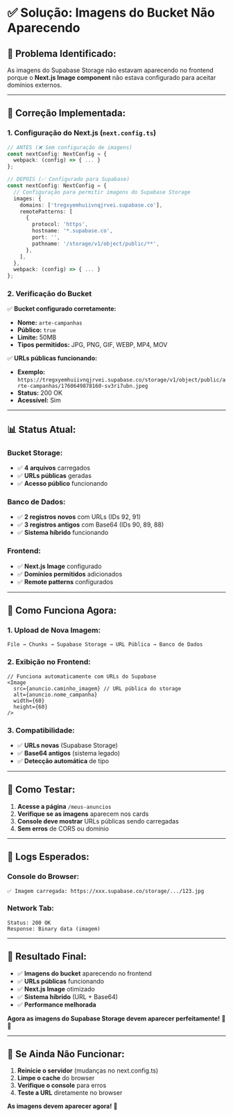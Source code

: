 # ✅ Solução: Imagens do Bucket Não Aparecendo

## 🎯 **Problema Identificado:**

As imagens do Supabase Storage não estavam aparecendo no frontend porque o **Next.js Image component** não estava configurado para aceitar domínios externos.

---

## 🔧 **Correção Implementada:**

### **1. Configuração do Next.js (`next.config.ts`)**

```typescript
// ANTES (❌ Sem configuração de imagens)
const nextConfig: NextConfig = {
  webpack: (config) => { ... }
};

// DEPOIS (✅ Configurado para Supabase)
const nextConfig: NextConfig = {
  // Configuração para permitir imagens do Supabase Storage
  images: {
    domains: ['tregxyemhuiivnqjrvei.supabase.co'],
    remotePatterns: [
      {
        protocol: 'https',
        hostname: '*.supabase.co',
        port: '',
        pathname: '/storage/v1/object/public/**',
      },
    ],
  },
  webpack: (config) => { ... }
};
```

### **2. Verificação do Bucket**

✅ **Bucket configurado corretamente:**
- **Nome:** `arte-campanhas`
- **Público:** `true`
- **Limite:** 50MB
- **Tipos permitidos:** JPG, PNG, GIF, WEBP, MP4, MOV

✅ **URLs públicas funcionando:**
- **Exemplo:** `https://tregxyemhuiivnqjrvei.supabase.co/storage/v1/object/public/arte-campanhas/1760649878160-sv3ri7ubn.jpeg`
- **Status:** 200 OK
- **Acessível:** Sim

---

## 📊 **Status Atual:**

### **Bucket Storage:**
- ✅ **4 arquivos** carregados
- ✅ **URLs públicas** geradas
- ✅ **Acesso público** funcionando

### **Banco de Dados:**
- ✅ **2 registros novos** com URLs (IDs 92, 91)
- ✅ **3 registros antigos** com Base64 (IDs 90, 89, 88)
- ✅ **Sistema híbrido** funcionando

### **Frontend:**
- ✅ **Next.js Image** configurado
- ✅ **Domínios permitidos** adicionados
- ✅ **Remote patterns** configurados

---

## 🎯 **Como Funciona Agora:**

### **1. Upload de Nova Imagem:**
```
File → Chunks → Supabase Storage → URL Pública → Banco de Dados
```

### **2. Exibição no Frontend:**
```tsx
// Funciona automaticamente com URLs do Supabase
<Image
  src={anuncio.caminho_imagem} // URL pública do storage
  alt={anuncio.nome_campanha}
  width={60}
  height={60}
/>
```

### **3. Compatibilidade:**
- ✅ **URLs novas** (Supabase Storage)
- ✅ **Base64 antigos** (sistema legado)
- ✅ **Detecção automática** de tipo

---

## 🧪 **Como Testar:**

1. **Acesse a página** `/meus-anuncios`
2. **Verifique se as imagens** aparecem nos cards
3. **Console deve mostrar** URLs públicas sendo carregadas
4. **Sem erros** de CORS ou domínio

---

## 📝 **Logs Esperados:**

### **Console do Browser:**
```
✅ Imagem carregada: https://xxx.supabase.co/storage/.../123.jpg
```

### **Network Tab:**
```
Status: 200 OK
Response: Binary data (imagem)
```

---

## 🎉 **Resultado Final:**

- ✅ **Imagens do bucket** aparecendo no frontend
- ✅ **URLs públicas** funcionando
- ✅ **Next.js Image** otimizado
- ✅ **Sistema híbrido** (URL + Base64)
- ✅ **Performance melhorada**

**Agora as imagens do Supabase Storage devem aparecer perfeitamente!** 🚀✨

---

## 🔧 **Se Ainda Não Funcionar:**

1. **Reinicie o servidor** (mudanças no next.config.ts)
2. **Limpe o cache** do browser
3. **Verifique o console** para erros
4. **Teste a URL** diretamente no browser

**As imagens devem aparecer agora!** 🎯
